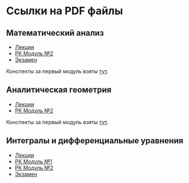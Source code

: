 # Ссылки на PDF файлы

## Математический анализ

- [Лекции](https://malyinik.github.io/Lectures_1st_course/Математический%20анализ/Лекции.pdf)
- [РК Модуль №2](https://malyinik.github.io/Lectures_1st_course/Математический%20анализ/РК%20Модуль%20№2.pdf)
- [Экзамен](https://malyinik.github.io/Lectures_1st_course/Математический%20анализ/Экзамен.pdf)

Конспекты за первый модуль взяты [тут](https://github.com/zhikh23).

## Аналитическая геометрия

- [Лекции](https://malyinik.github.io/Lectures_1st_course/Аналитическая%20геометрия/Лекции.pdf)
- [РК Модуль №2](https://malyinik.github.io/Lectures_1st_course/Аналитическая%20геометрия/РК%20Модуль%20№2.pdf)

Конспекты за первый модуль взяты [тут](https://github.com/zhikh23).

## Интегралы и дифференциальные уравнения

- [Лекции](https://malyinik.github.io/Lectures_1st_course/Интегралы%20и%20дифференциальные%20уравнения/Лекции.pdf)
- [РК Модуль №1](https://malyinik.github.io/Lectures_1st_course/Интегралы%20и%20дифференциальные%20уравнения/РК%20Модуль%20№1.pdf)
- [РК Модуль №2](https://malyinik.github.io/Lectures_1st_course/Интегралы%20и%20дифференциальные%20уравнения/РК%20Модуль%20№2.pdf)
- [Экзамен](https://malyinik.github.io/Lectures_1st_course/Интегралы%20и%20дифференциальные%20уравнения/Экзамен.pdf)
